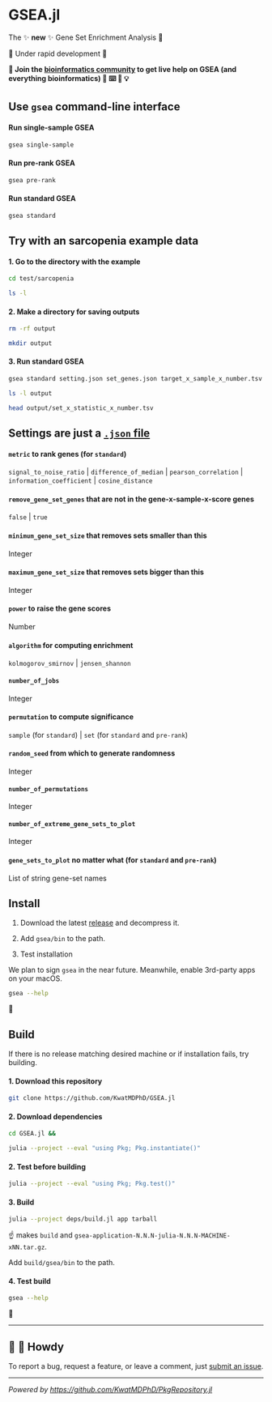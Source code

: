 # GSEA.jl

The :sparkles: **new** :sparkles: Gene Set Enrichment Analysis :dna:

:construction: Under rapid development :construction:

**:information_desk_person: Join the [bioinformatics community](https://discord.gg/tKh7fguMrD) to get live help on GSEA (and everything bioinformatics) :circus_tent: :keyboard: :beginner: :bulb:**

## Use `gsea` command-line interface

#### Run single-sample GSEA

```bash
gsea single-sample
```

#### Run pre-rank GSEA

```bash
gsea pre-rank
```

#### Run standard GSEA

```bash
gsea standard
```

## Try with an sarcopenia example data

#### 1. Go to the directory with the example

```bash
cd test/sarcopenia

ls -l
```

#### 2. Make a directory for saving outputs

```bash
rm -rf output

mkdir output
```

#### 3. Run standard GSEA

```bash
gsea standard setting.json set_genes.json target_x_sample_x_number.tsv gene_x_sample_x_score.tsv output

ls -l output

head output/set_x_statistic_x_number.tsv
```

## Settings are just a [`.json` file](setting.json)

#### `metric` to rank genes (for `standard`)

`signal_to_noise_ratio` | `difference_of_median` | `pearson_correlation` | `information_coefficient` | `cosine_distance`

#### `remove_gene_set_genes` that are not in the gene-x-sample-x-score genes

`false` | `true`

#### `minimum_gene_set_size` that removes sets smaller than this

Integer

#### `maximum_gene_set_size` that removes sets bigger than this

Integer

#### `power` to raise the gene scores

Number

#### `algorithm` for computing enrichment

`kolmogorov_smirnov` | `jensen_shannon`

#### `number_of_jobs`

Integer

#### `permutation` to compute significance

`sample` (for `standard`) | `set` (for `standard` and `pre-rank`)

#### `random_seed` from which to generate randomness

Integer

#### `number_of_permutations`

Integer

#### `number_of_extreme_gene_sets_to_plot`

Integer

#### `gene_sets_to_plot` no matter what (for `standard` and `pre-rank`)

List of string gene-set names

## Install

1. Download the latest [release](https://github.com/KwatMDPhD/GSEA.jl/releases/latest) and decompress it.

2. Add `gsea/bin` to the path.

3. Test installation

We plan to sign `gsea` in the near future. Meanwhile, enable 3rd-party apps on your macOS.

```bash
gsea --help
```

:tada:

## Build

If there is no release matching desired machine or if installation fails, try building.

#### 1. Download this repository

```bash
git clone https://github.com/KwatMDPhD/GSEA.jl
```

#### 2. Download dependencies

```bash
cd GSEA.jl &&

julia --project --eval "using Pkg; Pkg.instantiate()"
```

#### 2. Test before building

```bash
julia --project --eval "using Pkg; Pkg.test()"
```

#### 3. Build

```bash
julia --project deps/build.jl app tarball
```

:point_up: makes `build` and `gsea-application-N.N.N-julia-N.N.N-MACHINE-xNN.tar.gz`.

Add `build/gsea/bin` to the path.

#### 4. Test build

```bash
gsea --help
```

:tada:

---

## :wave: :cowboy_hat_face: Howdy

To report a bug, request a feature, or leave a comment, just [submit an issue](https://github.com/KwatMDPhD/GSEA.jl/issues/new/choose).

---

_Powered by https://github.com/KwatMDPhD/PkgRepository.jl_

